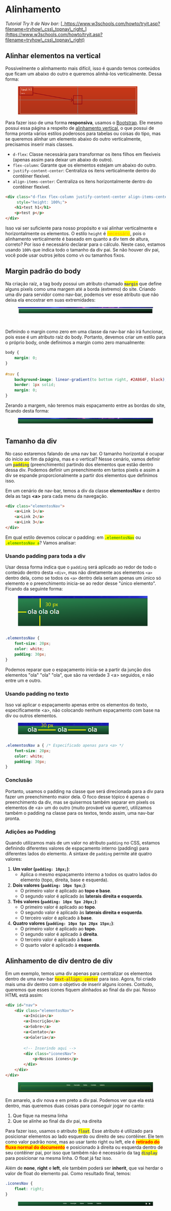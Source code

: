 # Alinhamento

_Tutorial Try It de Nav bar:_ [_https://www.w3schools.com/howto/tryit.asp?filename=tryhow\_css\_topnav\_right_](https://www.w3schools.com/howto/tryit.asp?filename=tryhow\_css\_topnav\_right)

## Alinhar elementos na vertical

Possivelmente o alinhamento mais difícil, isso é quando temos conteúdos que ficam um abaixo do outro e queremos alinhá-los verticalmente. Dessa forma:

<figure><img src="../../../.gitbook/assets/alinhamento vertical em html.png" alt="" width="375"><figcaption></figcaption></figure>

Para fazer isso de uma forma **responsiva**, usamos o [Bootstrap](../bootstrap/). Ele mesmo possui essa página a respeito de [alinhamento vertical](https://getbootstrap.com/docs/5.3/utilities/vertical-align/), o que possui de forma pronta vários estilos poderosos para tabelas ou coisas do tipo, mas se queremos alinhar um elemento abaixo do outro verticalmente, precisamos inserir mais classes.

* `d-flex`: Classe necessária para transformar os itens filhos em flexíveis (apenas assim para deixar um abaixo do outro).
* `flex-column`: Garante que os elementos estejam um abaixo do outro.
* `justify-content-center`: Centraliza os itens verticalmente dentro do contêiner flexível.
* `align-items-center`: Centraliza os itens horizontalmente dentro do contêiner flexível.

```html
<div class="d-flex flex-column justify-content-center align-items-center"
     style="height: 100%;">
    <h1>test h1</h1>
    <p>test p</p>
</div>
```

Isso vai ser suficiente para nosso propósito e vai alinhar verticalmente e horizontalmente os elementos. O estilo `height` é <mark style="color:orange;">necessário</mark>, pois o alinhamento verticalmente é baseado em quanto a div tem de altura, correto? Por isso é necessário declarar para o cálculo. Neste caso, estamos usando `100%` que indica todo o tamanho da div pai. Se não houver div pai, você pode usar outros jeitos como `vh` ou tamanhos fixos.

## Margin padrão do body

Na criação raíz, a tag body possui um atributo chamado <mark style="color:blue;">`margin`</mark> que define alguns pixels como uma margem até a borda (extremo) do site. Criando uma div para servidor como nav-bar, podemos ver esse atributo que não deixa ela encostrar em suas extremidades:

<figure><img src="../../../.gitbook/assets/criação nav bar css.png" alt=""><figcaption></figcaption></figure>

Definindo o margin como zero em uma classe da nav-bar não irá funcionar, pois esse é um atributo raíz do body. Portanto, devemos criar um estilo para o próprio body, onde definimos a margin como zero manualmente:

```css
body {
    margin: 0;
}

#nav {
    background-image: linear-gradient(to bottom right, #2A864F, black);
    border: 1px solid;
    margin: 0;
}
```

Zerando a margem, não teremos mais espaçamento entre as bordas do site, ficando desta forma:

<figure><img src="../../../.gitbook/assets/nav bar com css.png" alt=""><figcaption></figcaption></figure>

## Tamanho da div

No caso estaremos falando de uma nav bar. O tamanho horizontal é ocupar do início ao fim da página, mas e o vertical? Nesse cenário, vamos definir um <mark style="color:blue;">`padding`</mark> (preenchimento) partindo dos elementos que estão dentro dessa div. Podemos definir um preenchimento em tantos pixels e assim a div se espande proporcionalmente a partir dos elementos que definimos isso.

Em um cenário de nav-bar, temos a div da classe **elementosNav** e dentro dela as tags **\<a>** para cada menu da navegação.&#x20;

```html
<div class="elementosNav">
    <a>Link 1</a>
    <a>Link 2</a>
    <a>Link 3</a>
</div>
```

Em qual estilo devemos colocar o padding: em <mark style="color:green;">`.elementosNav`</mark> ou <mark style="color:green;">`.elementosNav a`</mark>? Vamos analisar:

### Usando padding para toda a div

Usar dessa forma indica que o `padding` será aplicado ao redor de todo o conteúdo dentro desta `<div>`, mas não diretamente aos elementos `<a>` dentro dela, como se todos os `<a>` dentro dela seriam apenas um único só elemento e o preenchimento inicia-se ao redor desse "único elemento". Ficando da seguinte forma:

<figure><img src="../../../.gitbook/assets/margin e padding css.png" alt=""><figcaption></figcaption></figure>

```css
.elementosNav {
    font-size: 20px;
    color: white;
    padding: 30px;
}
```

Podemos reparar que o espaçamento inicia-se a partir da junção dos elementos "ola" "ola" "ola", que são na verdade 3 \<a> seguidos, e não entre um e outro.

### Usando padding no texto

Isso vai aplicar o espaçamento apenas entre os elementos do texto, especificamente \<a>, não colocando nenhum espaçamento com base na div ou outros elementos.

<figure><img src="../../../.gitbook/assets/padding css.png" alt=""><figcaption></figcaption></figure>

```css
.elementosNav a { /* Especificado apenas para <a> */
    font-size: 20px;
    color: white;
    padding: 30px;
}
```

### Conclusão

Portanto, usamos o padding na classe que será direcionada para a div para fazer um preenchimento maior dela. O foco desse tópico é apenas o preenchimento da div, mas se quisermos também separar em pixels os elementos de \<a> um do outro (muito provável vai querer), utilizamos também o padding na classe para os textos, tendo assim, uma nav-bar pronta.

### Adições ao Padding

Quando utilizamos mais de um valor no atributo `padding` no CSS, estamos definindo diferentes valores de espaçamento interno (padding) para diferentes lados do elemento. A sintaxe de `padding` permite até quatro valores:

1. **Um valor (`padding: 10px;`)**:
   * Aplica o mesmo espaçamento interno a todos os quatro lados do elemento (topo, direita, base e esquerda).
2. **Dois valores (`padding: 10px 5px;`)**:
   * O primeiro valor é aplicado ao **topo e base**.
   * O segundo valor é aplicado às **laterais direita e esquerda**.
3. **Três valores (`padding: 10px 5px 20px;`)**:
   * O primeiro valor é aplicado ao **topo**.
   * O segundo valor é aplicado às **laterais direita e esquerda**.
   * O terceiro valor é aplicado à **base**.
4. **Quatro valores (`padding: 10px 5px 20px 15px;`)**:
   * O primeiro valor é aplicado ao **topo**.
   * O segundo valor é aplicado à **direita**.
   * O terceiro valor é aplicado à **base**.
   * O quarto valor é aplicado à **esquerda**.

## Alinhamento de div dentro de div

Em um exemplo, temos uma div apenas para centralizar os elementos dentro de uma nav-bar <mark style="color:purple;">`text-allign: center`</mark> para isso. Agora, foi criado mais uma div dentro com o objetivo de inserir alguns ícones. Contudo, queremos que esses ícones fiquem alinhados ao final da div pai. Nosso HTML está assim:

```html
<div id="nav">
    <div class="elementosNav">
        <a>Início</a>
        <a>Inscrição</a>
        <a>Sobre</a>
        <a>Contato</a>
        <a>Galeria</a>
        
        <!-- Inserindo aqui -->
        <div class="iconesNav">
            <p>Nossos ícones</p>
        </div>
    </div>
</div>
```

<figure><img src="../../../.gitbook/assets/alinhamento css 2.png" alt=""><figcaption></figcaption></figure>

Em amarelo, a div nova e em preto a div pai. Podemos ver que ela está dentro, mas queremos duas coisas para conseguir jogar no canto:

1. Que fique na mesma linha
2. Que se alinhe ao final da div pai, na direita

Para fazer isso, usamos o atributo <mark style="color:blue;">`float`</mark>. Esse atributo é utilizado para posicionar elementos ao lado esquerdo ou direito de seu contêiner. Ele tem como valor padrão none, mas ao usar tanto right ou left, ele é <mark style="color:red;">**retirado do fluxo normal do documento**</mark> e posicionado à direita ou esquerda dentro de seu contêiner pai, por isso que também não é necessário da tag <mark style="color:blue;">`display`</mark> para posicionar na mesma linha. O float já faz isso.

Além de **none**, **right** e **left**, ele também poderá ser **inherit**, que vai herdar o valor de float do elemento pai. Como resultado final, temos:

```css
.iconesNav {
    float: right;
}
```

<figure><img src="../../../.gitbook/assets/alinhamento css 1.png" alt=""><figcaption></figcaption></figure>
